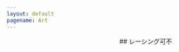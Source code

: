 ```yaml
---
layout: default
pagename: Art
---
```


<img href="./assets/images/art/Racing-kafu/CEA2409B-A9FF-41E8-A455-5C9F11AB2DC1.png" width="50%" oncontextmenu="return false;">
## レーシング可不
